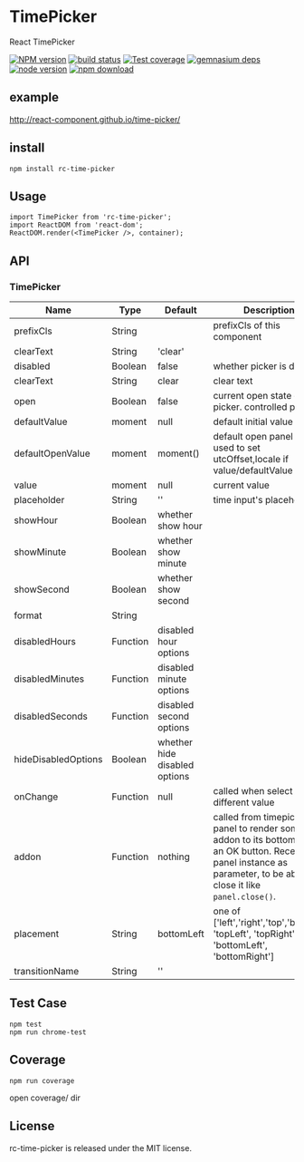 # TimePicker

React TimePicker

[![NPM version][npm-image]][npm-url]
[![build status][travis-image]][travis-url]
[![Test coverage][coveralls-image]][coveralls-url]
[![gemnasium deps][gemnasium-image]][gemnasium-url]
[![node version][node-image]][node-url]
[![npm download][download-image]][download-url]

[npm-image]: http://img.shields.io/npm/v/rc-time-picker.svg?style=flat-square
[npm-url]: http://npmjs.org/package/rc-time-picker
[travis-image]: https://img.shields.io/travis/react-component/time-picker.svg?style=flat-square
[travis-url]: https://travis-ci.org/react-component/time-picker
[coveralls-image]: https://img.shields.io/coveralls/react-component/time-picker.svg?style=flat-square
[coveralls-url]: https://coveralls.io/r/react-component/time-picker?branch=master
[gemnasium-image]: http://img.shields.io/gemnasium/react-component/time-picker.svg?style=flat-square
[gemnasium-url]: https://gemnasium.com/react-component/time-picker
[node-image]: https://img.shields.io/badge/node.js-%3E=_4.0.0-green.svg?style=flat-square
[node-url]: http://nodejs.org/download/
[download-image]: https://img.shields.io/npm/dm/rc-time-picker.svg?style=flat-square
[download-url]: https://npmjs.org/package/rc-time-picker

example
--------

http://react-component.github.io/time-picker/

install
-------

```
npm install rc-time-picker
```

Usage
-----

```
import TimePicker from 'rc-time-picker';
import ReactDOM from 'react-dom';
ReactDOM.render(<TimePicker />, container);
```

API
---

### TimePicker

| Name                    | Type                              | Default                                       | Description                                                                                |
|-------------------------|-----------------------------------|-----------------------------------------------|--------------------------------------------------------------------------------------------|
| prefixCls               | String                            |                                               | prefixCls of this component                                                                |
| clearText               | String                            | 'clear'                                       |                                                                                            |
| disabled                | Boolean                           | false                                         | whether picker is disabled                                                                 |
| clearText               | String                            | clear                                         | clear text                                                                                 |
| open                    | Boolean                           | false                                         | current open state of picker. controlled prop                                              |
| defaultValue            | moment                            | null                                          | default initial value                                                                      |
| defaultOpenValue        | moment                            | moment()                                      | default open panel value, used to set utcOffset,locale if value/defaultValue absent        |
| value                   | moment                            | null                                          | current value                                                                              |
| placeholder             | String                            | ''                                            | time input's placeholder                                                                   |
| showHour                | Boolean                           | whether show hour                             |                                                                                            |
| showMinute                | Boolean                         | whether show minute                             |                                                                                            |
| showSecond              | Boolean                           | whether show second                           |                                                                                            |
| format                  | String                            |                                               |                                                                                            |
| disabledHours           | Function                          | disabled hour options                         |                                                                                            |
| disabledMinutes         | Function                          | disabled minute options                       |                                                                                            |
| disabledSeconds         | Function                          | disabled second options                       |                                                                                            |
| hideDisabledOptions     | Boolean                           | whether hide disabled options                 |                                                                                            |
| onChange                | Function                          | null                                          | called when select a different value                                                       |
| addon                   | Function                          | nothing                                       | called from timepicker panel to render some addon to its bottom, like an OK button. Receives panel instance as parameter, to be able to close it like `panel.close()`.|
| placement               | String                            | bottomLeft                                    | one of ['left','right','top','bottom', 'topLeft', 'topRight', 'bottomLeft', 'bottomRight'] |
| transitionName          | String                            | ''                                            |                                                                                            |


## Test Case

```
npm test
npm run chrome-test
```

## Coverage

```
npm run coverage
```

open coverage/ dir

License
-------

rc-time-picker is released under the MIT license.
